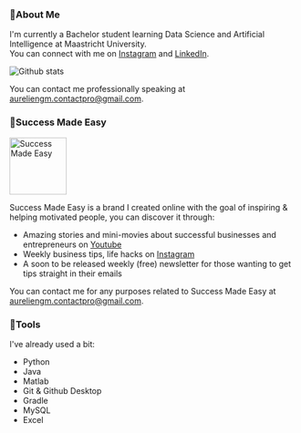 ### 📌About Me 
I'm currently a Bachelor student learning Data Science and Artificial Intelligence at Maastricht University.  
You can connect with me on [Instagram](https://www.instagram.com/auregiuglarism/) and [LinkedIn](https://www.linkedin.com/in/aurelien-giuglaris-michael-48703b241).

![Github stats](https://github-readme-stats.vercel.app/api?username=auregiuglarism)

You can contact me professionally speaking at aureliengm.contactpro@gmail.com.

### 📌Success Made Easy 
<img src="https://user-images.githubusercontent.com/99983203/216634409-fa2cec05-745c-42f6-9912-dab0c8e63c45.png" alt="Success Made Easy" width="100" height="100"/>

Success Made Easy is a brand I created online with the goal of inspiring & helping motivated people, you can discover it through:
- Amazing stories and mini-movies about successful businesses and entrepreneurs on [Youtube](https://bit.ly/3HtyPIJ)
- Weekly business tips, life hacks on [Instagram](https://bit.ly/3VPCOUU)
- A soon to be released weekly (free) newsletter for those wanting to get tips straight in their emails

You can contact me for any purposes related to Success Made Easy at aureliengm.contactpro@gmail.com.

### 📌Tools
I've already used a bit:
- Python
- Java
- Matlab
- Git & Github Desktop
- Gradle
- MySQL
- Excel






